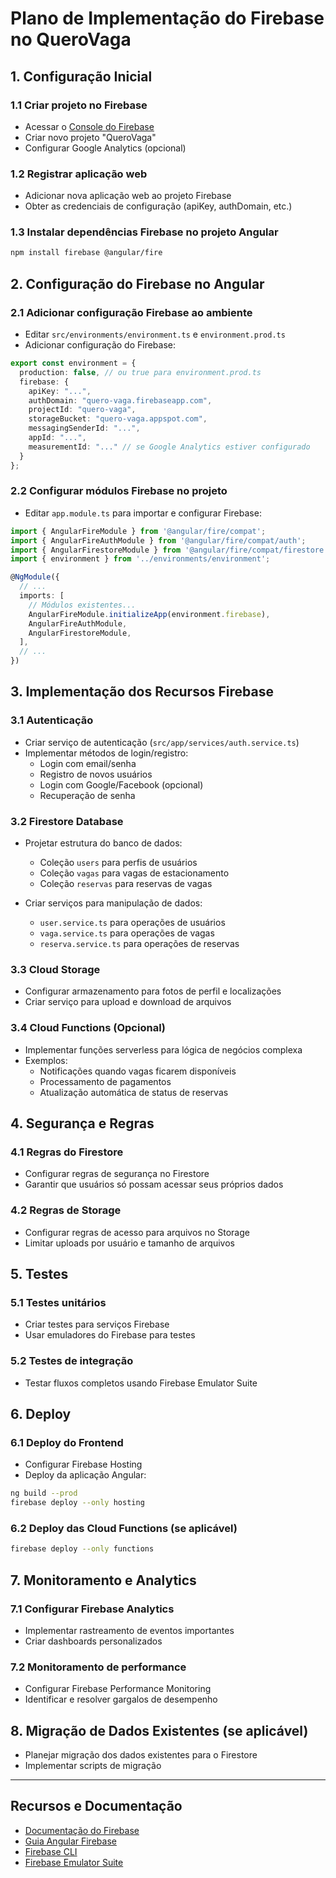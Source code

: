 # Plano de Implementação do Firebase no QueroVaga

## 1. Configuração Inicial

### 1.1 Criar projeto no Firebase
- Acessar o [Console do Firebase](https://console.firebase.google.com/)
- Criar novo projeto "QueroVaga"
- Configurar Google Analytics (opcional)

### 1.2 Registrar aplicação web
- Adicionar nova aplicação web ao projeto Firebase
- Obter as credenciais de configuração (apiKey, authDomain, etc.)

### 1.3 Instalar dependências Firebase no projeto Angular
```bash
npm install firebase @angular/fire
```

## 2. Configuração do Firebase no Angular

### 2.1 Adicionar configuração Firebase ao ambiente
- Editar `src/environments/environment.ts` e `environment.prod.ts`
- Adicionar configuração do Firebase:

```typescript
export const environment = {
  production: false, // ou true para environment.prod.ts
  firebase: {
    apiKey: "...",
    authDomain: "quero-vaga.firebaseapp.com",
    projectId: "quero-vaga",
    storageBucket: "quero-vaga.appspot.com",
    messagingSenderId: "...",
    appId: "...",
    measurementId: "..." // se Google Analytics estiver configurado
  }
};
```

### 2.2 Configurar módulos Firebase no projeto
- Editar `app.module.ts` para importar e configurar Firebase:

```typescript
import { AngularFireModule } from '@angular/fire/compat';
import { AngularFireAuthModule } from '@angular/fire/compat/auth';
import { AngularFirestoreModule } from '@angular/fire/compat/firestore';
import { environment } from '../environments/environment';

@NgModule({
  // ...
  imports: [
    // Módulos existentes...
    AngularFireModule.initializeApp(environment.firebase),
    AngularFireAuthModule,
    AngularFirestoreModule,
  ],
  // ...
})
```

## 3. Implementação dos Recursos Firebase

### 3.1 Autenticação
- Criar serviço de autenticação (`src/app/services/auth.service.ts`)
- Implementar métodos de login/registro:
  - Login com email/senha
  - Registro de novos usuários
  - Login com Google/Facebook (opcional)
  - Recuperação de senha

### 3.2 Firestore Database
- Projetar estrutura do banco de dados:
  - Coleção `users` para perfis de usuários
  - Coleção `vagas` para vagas de estacionamento
  - Coleção `reservas` para reservas de vagas

- Criar serviços para manipulação de dados:
  - `user.service.ts` para operações de usuários
  - `vaga.service.ts` para operações de vagas
  - `reserva.service.ts` para operações de reservas

### 3.3 Cloud Storage
- Configurar armazenamento para fotos de perfil e localizações
- Criar serviço para upload e download de arquivos

### 3.4 Cloud Functions (Opcional)
- Implementar funções serverless para lógica de negócios complexa
- Exemplos:
  - Notificações quando vagas ficarem disponíveis
  - Processamento de pagamentos
  - Atualização automática de status de reservas

## 4. Segurança e Regras

### 4.1 Regras do Firestore
- Configurar regras de segurança no Firestore
- Garantir que usuários só possam acessar seus próprios dados

### 4.2 Regras de Storage
- Configurar regras de acesso para arquivos no Storage
- Limitar uploads por usuário e tamanho de arquivos

## 5. Testes

### 5.1 Testes unitários
- Criar testes para serviços Firebase
- Usar emuladores do Firebase para testes

### 5.2 Testes de integração
- Testar fluxos completos usando Firebase Emulator Suite

## 6. Deploy

### 6.1 Deploy do Frontend
- Configurar Firebase Hosting
- Deploy da aplicação Angular:

```bash
ng build --prod
firebase deploy --only hosting
```

### 6.2 Deploy das Cloud Functions (se aplicável)
```bash
firebase deploy --only functions
```

## 7. Monitoramento e Analytics

### 7.1 Configurar Firebase Analytics
- Implementar rastreamento de eventos importantes
- Criar dashboards personalizados

### 7.2 Monitoramento de performance
- Configurar Firebase Performance Monitoring
- Identificar e resolver gargalos de desempenho

## 8. Migração de Dados Existentes (se aplicável)
- Planejar migração dos dados existentes para o Firestore
- Implementar scripts de migração

---

## Recursos e Documentação
- [Documentação do Firebase](https://firebase.google.com/docs)
- [Guia Angular Firebase](https://github.com/angular/angularfire)
- [Firebase CLI](https://firebase.google.com/docs/cli)
- [Firebase Emulator Suite](https://firebase.google.com/docs/emulator-suite)
